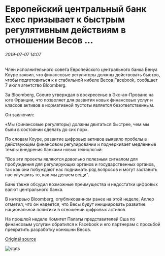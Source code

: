 # Европейский центральный банк Exec призывает к быстрым регулятивным действиям в отношении Весов ...

###### 2019-07-07 14:07

Член исполнительного совета Европейского центрального банка Бенуа Коуре заявил, что финансовые регуляторы должны действовать быстро, чтобы подготовиться к к стабильной кибеле Весов Facebook, сообщает 7 июля агентство Bloomberg.

За Bloomberg, Coeure утверждал в воскресенье в Экс-ан-Прованс на юге Франции, что позволяет для развития новых финансовых услуг и классов активов в нормативной пустоты является безответственным.

Он заключил:

«Мы (финансовые регуляторы) должны двигаться быстрее, чем мы были в состоянии сделать до сих пор».

По словам Коуре, развитие цифровых активов выявило пробелы в действующем финансовом регулировании и подчеркивает медленные темпы внедрения банками новых технологий:

"Все эти проекты являются довольно полезным сигналом для пробуждения для регулирующих органов и государственных органов, так как они побуждают нас поднимать ряд вопросов и могут заставить нас улучшить то, как мы делаем вещи".

Банк также обсудил возможные преимущества и недостатки цифровых валют центрального банка.

В интервью Bloomberg, опубликованном ранее на этой неделе, Аллер отметил, что он надеется, что Весы будут инициировать развитие национальной политики в отношении цифровых активов.

На прошлой неделе Комитет Палаты представителей Сша по финансовым услугам обратился к Facebook и его партнерам с просьбой прекратить разработку конюшни Весов.

[Original source](https://cointelegraph.com/news/european-central-bank-exec-calls-for-fast-regulatory-action-regarding-libra)

![stats](https://c.statcounter.com/11760860/0/a89fa40b/1/ "stats")